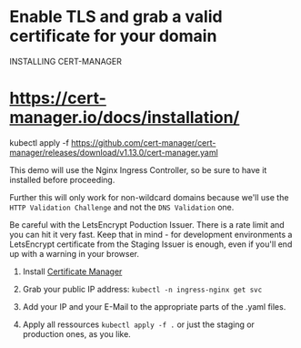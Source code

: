 # Enable TLS and grab a valid certificate for your domain

INSTALLING CERT-MANAGER
# https://cert-manager.io/docs/installation/
kubectl apply -f https://github.com/cert-manager/cert-manager/releases/download/v1.13.0/cert-manager.yaml


This demo will use the Nginx Ingress Controller, so be sure to have it installed before proceeding.

Further this will only work for non-wildcard domains because we'll use the `HTTP Validation Challenge` and not the `DNS Validation` one.

Be careful with the LetsEncrypt Poduction Issuer. There is a rate limit and you can hit it very fast. Keep that in mind - for development environments a LetsEncrypt certificate from the Staging Issuer is enough, even if you'll end up with a warning in your browser.

1. Install [Certificate Manager](https://cert-manager.io/docs/installation/)

2. Grab your public IP address: `kubectl -n ingress-nginx get svc`

3. Add your IP and your E-Mail to the appropriate parts of the .yaml files.

4. Apply all ressources `kubectl apply -f .` or just the staging or production ones, as you like.
